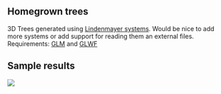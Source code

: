 ## Homegrown trees

3D Trees generated using [Lindenmayer systems][1]. Would be nice to add more systems or add support for reading them an external files.
Requirements: [GLM][2] and [GLWF][3]

[1]: https://jobtalle.com/lindenmayer_systems.html
[2]: https://glm.g-truc.net/
[3]: https://www.glfw.org/

## Sample results

![](https://raw.githubusercontent.com/olvb/lindenmaker/master/samples/trees.gif)
